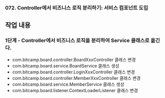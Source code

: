 ### 072. Controller에서 비즈니스 로직 분리하기: 서비스 컴포넌트 도입

## 작업 내용

### 1단계 - Controller에서 비즈니스 로직을 분리하여 Service 클래스로 옮긴다.

- com.bitcamp.board.controller.BoardXxxController 클래스 변경
- com.bitcamp.board.service.BoardService 클래스 생성
- com.bitcamp.board.controller.LoginXxxController 클래스 변경
- com.bitcamp.board.controller.MemberXxxController 클래스 변경
- com.bitcamp.board.service.MemberService 클래스 생성
- com.bitcamp.board.listener.ContextLoaderListener 클래스 변경
